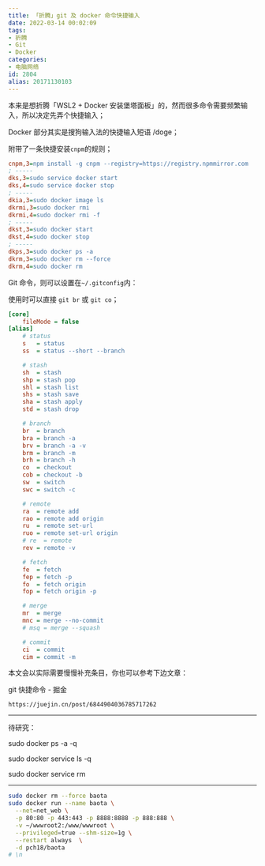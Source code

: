 ```yaml
---
title: 「折腾」git 及 docker 命令快捷输入
date: 2022-03-14 00:02:09
tags:
- 折腾
- Git
- Docker
categories:
- 电脑网络
id: 2804
alias: 20171130103
---
```


本来是想折腾「WSL2 + Docker 安装堡塔面板」的，然而很多命令需要频繁输入，所以决定先弄个快捷输入；

<!--more-->

Docker 部分其实是搜狗输入法的快捷输入短语 /doge；

附带了一条快捷安装`cnpm`的规则；

```ini
cnpm,3=npm install -g cnpm --registry=https://registry.npmmirror.com
; -----
dks,3=sudo service docker start
dks,4=sudo service docker stop
; -----
dkia,3=sudo docker image ls
dkrmi,3=sudo docker rmi
dkrmi,4=sudo docker rmi -f
; -----
dkst,3=sudo docker start
dkst,4=sudo docker stop
; -----
dkps,3=sudo docker ps -a
dkrm,3=sudo docker rm --force
dkrm,4=sudo docker rm
```

Git 命令，则可以设置在`~/.gitconfig`内：

使用时可以直接 `git br` 或 `git co`；

```ini
[core]
    fileMode = false
[alias]
    # status
    s   = status
    ss  = status --short --branch

    # stash
    sh  = stash
    shp = stash pop
    shl = stash list
    shs = stash save
    sha = stash apply
    std = stash drop

    # branch
    br  = branch
    bra = branch -a
    brv = branch -a -v
    brm = branch -m
    brh = branch -h
    co  = checkout
    cob = checkout -b
    sw  = switch
    swc = switch -c

    # remote
    ra  = remote add
    rao = remote add origin
    ru  = remote set-url
    ruo = remote set-url origin
    # re  = remote
    rev = remote -v

    # fetch
    fe  = fetch
    fep = fetch -p
    fo  = fetch origin
    fop = fetch origin -p

    # merge
    mr  = merge
    mnc = merge --no-commit
    # msq = merge --squash

    # commit
    ci  = commit
    cim = commit -m
```

本文会以实际需要慢慢补充条目，你也可以参考下边文章：

git 快捷命令 - 掘金

`https://juejin.cn/post/6844904036785717262`

------------------

待研究：

sudo docker ps -a -q

sudo docker service ls -q

sudo docker service rm

----------------

```bash
sudo docker rm --force baota
sudo docker run --name baota \
  --net=net_web \
  -p 80:80 -p 443:443 -p 8888:8888 -p 888:888 \
  -v ~/wwwroot2:/www/wwwroot \
  --privileged=true --shm-size=1g \
  --restart always  \
  -d pch18/baota
# \n

```
